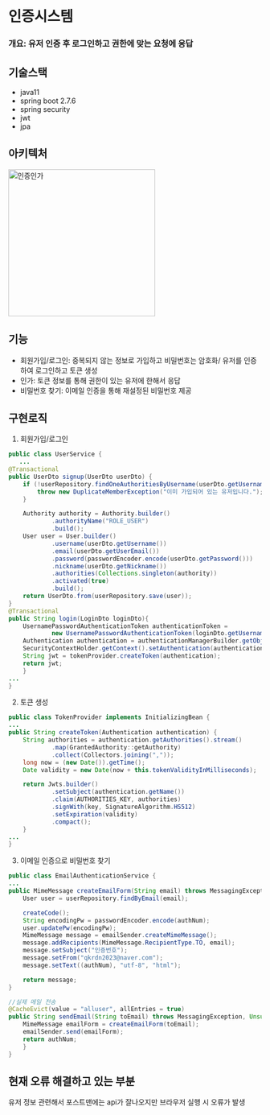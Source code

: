 
# 인증시스템

### 개요: 유저 인증 후 로그인하고 권한에 맞는 요청에 응답

## 기술스택
* java11
* spring boot 2.7.6
* spring security
* jwt
* jpa

## 아키텍처
<img width="292" alt="인증인가" src="https://user-images.githubusercontent.com/85045177/209463761-35d58ec5-ff27-4704-bc1c-d34cae4f8361.png">

## 기능
* 회원가입/로그인: 중복되지 않는 정보로 가입하고 비밀번호는 암호화/ 유저를 인증하여 로그인하고 토큰 생성
* 인가: 토큰 정보를 통해 권한이 있는 유저에 한해서 응답
* 비밀번호 찾기: 이메일 인증을 통해 재설정된 비밀번호 제공

## 구현로직
1. 회원가입/로그인
``` java
public class UserService {
   ...
@Transactional
public UserDto signup(UserDto userDto) {
    if (!userRepository.findOneAuthoritiesByUsername(userDto.getUsername()).isEmpty()) {
        throw new DuplicateMemberException("이미 가입되어 있는 유저입니다.");
    }

    Authority authority = Authority.builder()
            .authorityName("ROLE_USER")
            .build();
    User user = User.builder()
            .username(userDto.getUsername())
            .email(userDto.getUserEmail())
            .password(passwordEncoder.encode(userDto.getPassword()))
            .nickname(userDto.getNickname())
            .authorities(Collections.singleton(authority))
            .activated(true)
            .build();
    return UserDto.from(userRepository.save(user));
}
@Transactional
public String login(LoginDto loginDto){
    UsernamePasswordAuthenticationToken authenticationToken =
            new UsernamePasswordAuthenticationToken(loginDto.getUsername(), loginDto.getPassword());
    Authentication authentication = authenticationManagerBuilder.getObject().authenticate(authenticationToken);
    SecurityContextHolder.getContext().setAuthentication(authentication);
    String jwt = tokenProvider.createToken(authentication);
    return jwt;
	}
...
}
```

2. 토큰 생성
``` java
public class TokenProvider implements InitializingBean {
...
public String createToken(Authentication authentication) {
    String authorities = authentication.getAuthorities().stream()
            .map(GrantedAuthority::getAuthority)
            .collect(Collectors.joining(","));
    long now = (new Date()).getTime();
    Date validity = new Date(now + this.tokenValidityInMilliseconds);

    return Jwts.builder()
            .setSubject(authentication.getName())
            .claim(AUTHORITIES_KEY, authorities)
            .signWith(key, SignatureAlgorithm.HS512)
            .setExpiration(validity)
            .compact();
	}
...
}
```

3. 이메일 인증으로 비밀번호 찾기
``` java
public class EmailAuthenticationService {
...
public MimeMessage createEmailForm(String email) throws MessagingException, UnsupportedEncodingException {
    User user = userRepository.findByEmail(email);

    createCode();
    String encodingPw = passwordEncoder.encode(authNum);
    user.updatePw(encodingPw);
    MimeMessage message = emailSender.createMimeMessage();
    message.addRecipients(MimeMessage.RecipientType.TO, email);
    message.setSubject("인증번호");
    message.setFrom("qkrdn2023@naver.com");
    message.setText((authNum), "utf-8", "html");

    return message;
}

//실제 메일 전송
@CacheEvict(value = "alluser", allEntries = true)
public String sendEmail(String toEmail) throws MessagingException, UnsupportedEncodingException {
    MimeMessage emailForm = createEmailForm(toEmail);
    emailSender.send(emailForm);
    return authNum;
    }
}
```

## 현재 오류 해결하고 있는 부분
유저 정보 관련해서 포스트맨에는 api가 잘나오지만 브라우저 실행 시 오류가 발생
